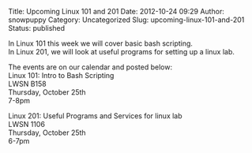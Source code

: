 Title: Upcoming Linux 101 and 201
Date: 2012-10-24 09:29
Author: snowpuppy
Category: Uncategorized
Slug: upcoming-linux-101-and-201
Status: published

In Linux 101 this week we will cover basic bash scripting.  
In Linux 201, we will look at useful programs for setting up a linux
lab.

The events are on our calendar and posted below:  
Linux 101: Intro to Bash Scripting  
LWSN B158  
Thursday, October 25th  
7-8pm

Linux 201: Useful Programs and Services for linux lab  
LWSN 1106  
Thursday, October 25th  
6-7pm
